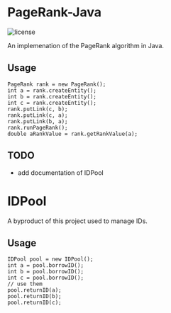 # PageRank-Java

![license](https://img.shields.io/badge/license-MIT-brightgreen.svg)

An implemenation of the PageRank algorithm in Java.

## Usage


    PageRank rank = new PageRank();
    int a = rank.createEntity();
    int b = rank.createEntity();
    int c = rank.createEntity();
    rank.putLink(c, b);
    rank.putLink(c, a);
    rank.putLink(b, a);
    rank.runPageRank();
    double aRankValue = rank.getRankValue(a);

## TODO

* add documentation of IDPool

# IDPool

A byproduct of this project used to manage IDs.

## Usage

    IDPool pool = new IDPool();
    int a = pool.borrowID();
    int b = pool.borrowID();
    int c = pool.borrowID();
    // use them
    pool.returnID(a);
    pool.returnID(b);
    pool.returnID(c);
